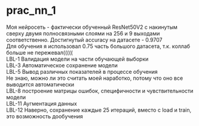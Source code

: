 # prac_nn_1

Моя нейросеть - фактически обученный ResNet50V2 с накинутым сверху двумя полносвязными слоями на 256 и 9 выходами соответственно.  Достигнутый accuracy на датасете - 0.9707 \
Для обучения я использовал 0.75 часть большого датасета, т.к. коллаб больше не пережевал((((( \
LBL-1 Валидация модели на части обучающей выборки \
LBL-3 Автоматическое сохранение модели \
LBL-5 Вывод различных показателей в процессе обучения \
Не знаю, можно ли это считать моей наработко, потому что оно все выводится автоматически \
LBL-8 построение матрицы ошибок, специфичности и чувствительности модели \
LBL-11 Аугментация данных \
LBL-12 Наверно, сохранение каждые 25 итераций, вместо с load и train, это возможность дообучения
